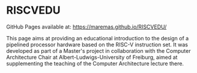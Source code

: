 # RISCVEDU
GitHub Pages available at: https://maremas.github.io/RISCVEDU/

This page aims at providing an educational introduction to the design of
a pipelined processor hardware based on the RISC-V instruction set.
It was developed as part of a Master's project in
collaboration with the Computer Architecture Chair at
Albert-Ludwigs-University of Freiburg, aimed at supplementing the teaching
of the Computer Architecture lecture there.
